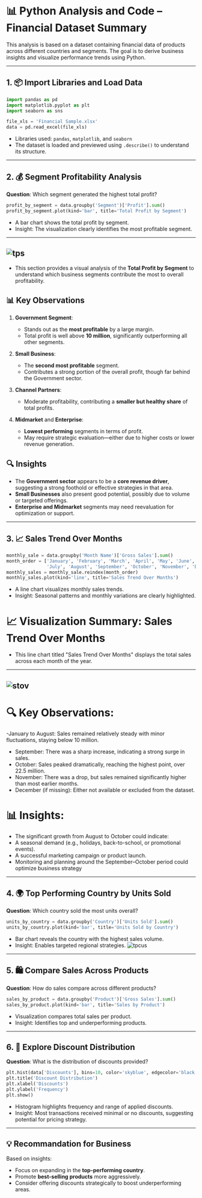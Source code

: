 # 📊 Python Analysis and Code – Financial Dataset Summary

This analysis is based on a dataset containing financial data of products across different countries and segments. The goal is to derive business insights and visualize performance trends using Python.

---

## 1. 📦 Import Libraries and Load Data

```python
import pandas as pd
import matplotlib.pyplot as plt
import seaborn as sns

file_xls = 'Financial Sample.xlsx'
data = pd.read_excel(file_xls)
```

- Libraries used: `pandas`, `matplotlib`, and `seaborn`
- The dataset is loaded and previewed using `.describe()` to understand its structure.

---

## 2. 💰 Segment Profitability Analysis

**Question**: Which segment generated the highest total profit?

```python
profit_by_segment = data.groupby('Segment')['Profit'].sum()
profit_by_segment.plot(kind='bar', title='Total Profit by Segment')
```

- A bar chart shows the total profit by segment.
- Insight: The visualization clearly identifies the most profitable segment.
---
  ![tps](tps.png)
---
- This section provides a visual analysis of the **Total Profit by Segment** to understand which business segments contribute the most to overall profitability.
## 📊 Key Observations

1. **Government Segment**:
   - Stands out as the **most profitable** by a large margin.
   - Total profit is well above **10 million**, significantly outperforming all other segments.

2. **Small Business**:
   - The **second most profitable** segment.
   - Contributes a strong portion of the overall profit, though far behind the Government sector.

3. **Channel Partners**:
   - Moderate profitability, contributing a **smaller but healthy share** of total profits.

4. **Midmarket** and **Enterprise**:
   - **Lowest performing** segments in terms of profit.
   - May require strategic evaluation—either due to higher costs or lower revenue generation.

## 🔍 Insights

- The **Government sector** appears to be a **core revenue driver**, suggesting a strong foothold or effective strategies in that area.
- **Small Businesses** also present good potential, possibly due to volume or targeted offerings.
- **Enterprise and Midmarket** segments may need reevaluation for optimization or support.
---

## 3. 📈 Sales Trend Over Months

```python
monthly_sale = data.groupby('Month Name')['Gross Sales'].sum()
month_order = ['January', 'February', 'March', 'April', 'May', 'June', 
               'July', 'August', 'September', 'October', 'November', 'December']
monthly_sales = monthly_sale.reindex(month_order)
monthly_sales.plot(kind='line', title='Sales Trend Over Months')
```
- A line chart visualizes monthly sales trends.
- Insight: Seasonal patterns and monthly variations are clearly highlighted.

# 📈 Visualization Summary: Sales Trend Over Months
- This line chart titled "Sales Trend Over Months" displays the total sales across each month of the year.
---
![stov](stov.png)
---


# 🔍 Key Observations:
-January to August: Sales remained relatively steady with minor fluctuations, staying below 10 million.
- September: There was a sharp increase, indicating a strong surge in sales.
- October: Sales peaked dramatically, reaching the highest point, over 22.5 million.
- November: There was a drop, but sales remained significantly higher than most earlier months.
- December (if missing): Either not available or excluded from the dataset.

# 📊 Insights:
- The significant growth from August to October could indicate:
- A seasonal demand (e.g., holidays, back-to-school, or promotional events).
- A successful marketing campaign or product launch.
- Monitoring and planning around the September–October period could optimize business strategy
---

## 4. 🌍 Top Performing Country by Units Sold

**Question**: Which country sold the most units overall?

```python
units_by_country = data.groupby('Country')['Units Sold'].sum()
units_by_country.plot(kind='bar', title='Units Sold by Country')
```

- Bar chart reveals the country with the highest sales volume.
- Insight: Enables targeted regional strategies.
![tpcus](tpcus.png)
---

## 5. 🛍️ Compare Sales Across Products

**Question**: How do sales compare across different products?

```python
sales_by_product = data.groupby('Product')['Gross Sales'].sum()
sales_by_product.plot(kind='bar', title='Sales by Product')
```

- Visualization compares total sales per product.
- Insight: Identifies top and underperforming products.

---

## 6. 🎁 Explore Discount Distribution

**Question**: What is the distribution of discounts provided?

```python
plt.hist(data['Discounts'], bins=10, color='skyblue', edgecolor='black')
plt.title('Discount Distribution')
plt.xlabel('Discounts')
plt.ylabel('Frequency')
plt.show()
```

- Histogram highlights frequency and range of applied discounts.
- Insight: Most transactions received minimal or no discounts, suggesting potential for pricing strategy.

---

## 💡 Recommandation for Business

Based on insights:
- Focus on expanding in the **top-performing country**.
- Promote **best-selling products** more aggressively.
- Consider offering discounts strategically to boost underperforming areas.

